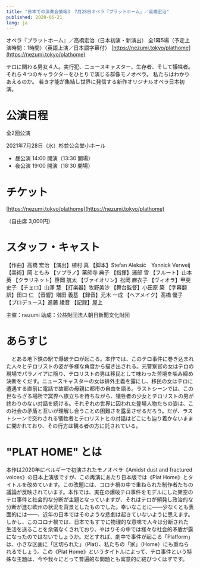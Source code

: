 ```yaml
---
title: "日本での演奏会情報3　7月28日オペラ『プラットホーム』／高橋宏治"
published: 2020-06-21
lang: ja
---
```


オペラ『プラットホーム』／高橋宏治（日本初演・新演出）
全1幕5場（予定上演時間：1時間）〈英語上演／日本語字幕付〉
[https://nezumi.tokyo/plathome](https://nezumi.tokyo/plathome)


テロに関わる男女４人。実行犯、ニュースキャスター、生存者、そして犠牲者。
それら４つのキャラクターをひとりで演じる群像モノオペラ。
私たちはわかりあえるのか。
若き才能が集結し世界に発信する新作オリジナルオペラ日本初演。

# 公演日程

全2回公演

2021年7月28日（水）杉並公会堂小ホール
- 昼公演 14:00 開演（13:30 開場）
- 夜公演 19:00 開演（18:30 開場）

# チケット

[https://nezumi.tokyo/plathome](https://nezumi.tokyo/plathome)

（自由席 3,000円）

# スタッフ・キャスト
【作曲】高橋 宏治
【演出】植村 真
【脚本】Stefan Aleksić　Yannick Verweij
【美術】岡 ともみ
【ソプラノ】薬師寺 典子
【指揮】浦部 雪
【フルート】山本 英
【クラリネット】笹岡 航太
【ヴァイオリン】松岡 麻衣子
【ヴィオラ】甲斐 史子
【チェロ】山澤 慧
【打楽器】牧野美沙
【舞台監督】小田原 築
【字幕翻訳】田口 仁
【音響】増田 義基
【録音】元木 一成
【ヘアメイク】髙橋 優子
【プロデュース】進藤 綾音
【記録】屋上

主催：nezumi
助成：公益財団法人朝日新聞文化財団

# あらすじ

　とある地下鉄の駅で爆破テロが起こる。本作では、このテロ事件に巻き込まれた人々とテロリストの姿が多様な角度から描き出される。元警察官の女はテロの現場でパラノイアに陥り、テロリストの男は移民として味わった苦境を噛み締め決断をくだす。ニュースキャスターの女は排外主義を露にし、移民の女はテロに遭遇する直前に電話で故郷の母親に都市の自由を語る。ラストシーンでは、この世ならざる場所で冥界へ旅立ちを待ちながら、犠牲者の少女とテロリストの男が終わりのない対話を続ける。それぞれの世界に囚われた登場人物たちの姿は、この社会の矛盾と互いが理解し合うことの困難さを露呈させるだろう。だが、ラストシーンで交わされる犠牲者とテロリストとの対話はどこにも辿り着かないままに開かれており、その行方は観る者の方に託されている。

# "PLAT HOME" とは

本作は2020年にベルギーで初演されたモノオペラ《Amidst dust and fractured voices》の日本上演版ですが、この再演にあたり日本版では《Plat Home》とタイトルを改めています。この改題には、コロナ禍の中で重ねられた制作者たちの議論が反映されています。本作では、実在の爆破テロ事件をモデルにした架空のテロ事件と社会的な分断が主題となっていますが、それはテロが頻発し政治的な分断が進む欧州の状況を背景としたものでした。幸いなことに――少なくとも表面的には――、近年の日本ではそのような悲劇は起きていないように思えます。しかし、このコロナ禍では、日本でもすでに物理的な意味で人々は分断された生活を送ることを余儀なくされており、やはりその中では様々な社会的矛盾が露になったのではないでしょうか。だとすれば、劇中で事件が起こる「Platform」は、小さな区画に「区切られた」（Plat）、私たちの「家」（Home）にも重ねられるでしょう。この《Plat Home》というタイトルによって、テロ事件という特殊な主題は、今や我々にとって普遍的な問題とも寓意的に結びつくはずです。
